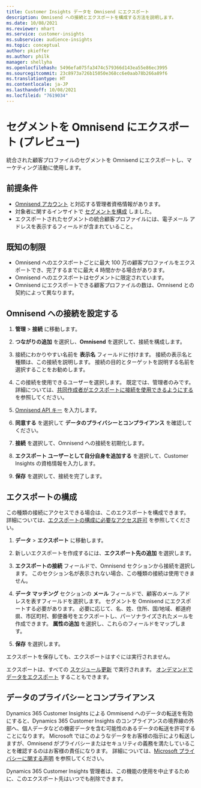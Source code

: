 ```yaml
---
title: Customer Insights データを Omnisend にエクスポート
description: Omnisend への接続とエクスポートを構成する方法を説明します。
ms.date: 10/08/2021
ms.reviewer: mhart
ms.service: customer-insights
ms.subservice: audience-insights
ms.topic: conceptual
author: pkieffer
ms.author: philk
manager: shellyha
ms.openlocfilehash: 5496efa075fa3474c579366d143ea55e86ec3995
ms.sourcegitcommit: 23c8973a726b15050e368cc6e0aab78b266a89f6
ms.translationtype: HT
ms.contentlocale: ja-JP
ms.lasthandoff: 10/08/2021
ms.locfileid: "7619034"
---
```

# <a name="export-segments-to-omnisend-preview"></a>セグメントを Omnisend にエクスポート (プレビュー)

統合された顧客プロファイルのセグメントを Omnisend にエクスポートし、マーケティング活動に使用します。

## <a name="prerequisites"></a>前提条件

-   [Omnisend アカウント](https://www.omnisend.com/) と対応する管理者資格情報があります。
-   対象者に関するインサイトで [セグメントを構成](segments.md) しました。
-   エクスポートされたセグメントの統合顧客プロファイルには、電子メール アドレスを表示するフィールドが含まれていること。

## <a name="known-limitations"></a>既知の制限

- Omnisend へのエクスポートごとに最大 100 万の顧客プロファイルをエクスポートでき、完了するまでに最大 4 時間かかる場合があります。
- Omnisend へのエクスポートはセグメントに限定されています。
- Omnisend にエクスポートできる顧客プロファイルの数は、Omnisend との契約によって異なります。

## <a name="set-up-connection-to-omnisend"></a>Omnisend への接続を設定する

1. **管理** > **接続** に移動します。

1. **つながりの追加** を選択し、**Omnisend** を選択して、接続を構成します。

1. 接続にわかりやすい名前を **表示名** フィールドに付けます。 接続の表示名と種類は、この接続を説明します。 接続の目的とターゲットを説明する名前を選択することをお勧めします。

1. この接続を使用できるユーザーを選択します。 既定では、管理者のみです。 詳細については、[共同作成者がエクスポートに接続を使用できるようにする](connections.md#allow-contributors-to-use-a-connection-for-exports) を参照してください。

1. [Omnisend API キー](https://support.omnisend.com/en/articles/1061890-generating-api-key) を入力します。

1. **同意する** を選択して **データのプライバシーとコンプライアンス** を確認してください。

1. **接続** を選択して、Omnisend への接続を初期化します。

1. **エクスポート ユーザーとして自分自身を追加する** を選択して、Customer Insights の資格情報を入力します。

1. **保存** を選択して、接続を完了します。

## <a name="configure-an-export"></a>エクスポートの構成

この種類の接続にアクセスできる場合は、このエクスポートを構成できます。 詳細については、[エクスポートの構成に必要なアクセス許可](export-destinations.md#set-up-a-new-export) を参照してください。

1. **データ** > **エクスポート** に移動します。

1. 新しいエクスポートを作成するには、**エクスポート先の追加** を選択します。

1. **エクスポートの接続** フィールドで、Omnisend セクションから接続を選択します。 このセクション名が表示されない場合、この種類の接続は使用できません。

1. **データ マッチング** セクションの **メール** フィールドで、顧客のメール アドレスを表すフィールドを選択します。 セグメントを Omnisend にエクスポートする必要があります。 必要に応じて、名、姓、住所、国/地域、都道府県、市区町村、郵便番号をエクスポートし、パーソナライズされたメールを作成できます。 **属性の追加** を選択し、これらのフィールドをマップします。

1. **保存** を選択します。

エクスポートを保存しても、エクスポートはすぐには実行されません。

エクスポートは、すべての [スケジュール更新](system.md#schedule-tab) で実行されます。 [オンデマンドでデータをエクスポート](export-destinations.md#run-exports-on-demand) することもできます。 


## <a name="data-privacy-and-compliance"></a>データのプライバシーとコンプライアンス

Dynamics 365 Customer Insights による Ommisend へのデータの転送を有効にすると、Dynamics 365 Customer Insights のコンプライアンスの境界線の外部へ、個人データなどの機密データを含む可能性のあるデータの転送を許可することになります。 Microsoft ではこのようなデータをお客様の指示により転送しますが、Omnisend がプライバシーまたはセキュリティの義務を満たしていることを確認するのはお客様の責任になります。 詳細については、[Microsoft プライバシーに関する声明](https://go.microsoft.com/fwlink/?linkid=396732) を参照してください。

Dynamics 365 Customer Insights 管理者は、この機能の使用を中止するために、このエクスポート先はいつでも削除できます。
